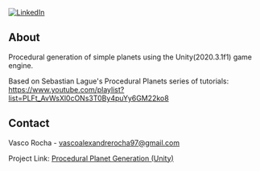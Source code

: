 [![LinkedIn][linkedin-shield]][linkedin-url]

<!-- ABOUT -->
## About

Procedural generation of simple planets using the Unity(2020.3.1f1) game engine.

Based on Sebastian Lague's Procedural Planets series of tutorials: https://www.youtube.com/playlist?list=PLFt_AvWsXl0cONs3T0By4puYy6GM22ko8


<!-- CONTACT -->
## Contact

Vasco Rocha - vascoalexandrerocha97@gmail.com

Project Link: [Procedural Planet Generation (Unity)](https://github.com/vascorocha97/Procedural-Planet-Generation-Unity)




<!-- MARKDOWN LINKS & IMAGES -->
<!-- https://www.markdownguide.org/basic-syntax/#reference-style-links -->
[linkedin-shield]: https://img.shields.io/badge/-LinkedIn-black.svg?style=for-the-badge&logo=linkedin&colorB=555
[linkedin-url]: https://www.linkedin.com/in/vascorocha97/
